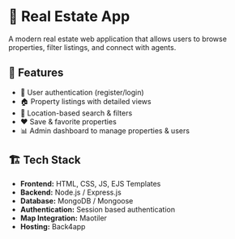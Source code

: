 # 🏡 Real Estate App

A modern real estate web application that allows users to browse properties, filter listings, and connect with agents.

## 🚀 Features

- 🔑 User authentication (register/login)
- 🏠 Property listings with detailed views
- 📍 Location-based search & filters
- ❤️ Save & favorite properties
- 📊 Admin dashboard to manage properties & users

## 🏗️ Tech Stack

- **Frontend:** HTML, CSS, JS, EJS Templates
- **Backend:** Node.js / Express.js 
- **Database:** MongoDB / Mongoose
- **Authentication:** Session based authentication
- **Map Integration:** Maotiler
- **Hosting:** Back4app

